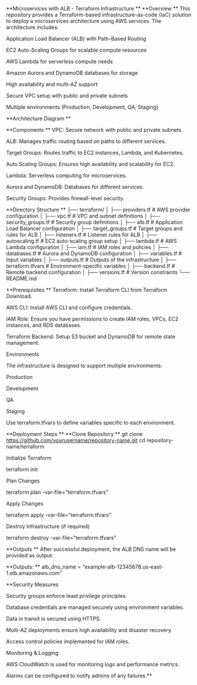 **Microservices with ALB - Terraform Infrastructure
**
**Overview
**
This repository provides a Terraform-based infrastructure-as-code (IaC) solution to deploy a microservices architecture using AWS services. The architecture includes:

Application Load Balancer (ALB) with Path-Based Routing

EC2 Auto-Scaling Groups for scalable compute resources

AWS Lambda for serverless compute needs

Amazon Aurora and DynamoDB databases for storage

High availability and multi-AZ support

Secure VPC setup with public and private subnets

Multiple environments (Production, Development, QA, Staging)

**Architecture Diagram
**


**Components
**
VPC: Secure network with public and private subnets.

ALB: Manages traffic routing based on paths to different services.

Target Groups: Routes traffic to EC2 instances, Lambda, and Kubernetes.

Auto Scaling Groups: Ensures high availability and scalability for EC2.

Lambda: Serverless computing for microservices.

Aurora and DynamoDB: Databases for different services.

Security Groups: Provides firewall-level security.

**Directory Structure
**
├── terraform/
│   ├── providers.tf          # AWS provider configuration
│   ├── vpc.tf                # VPC and subnet definitions
│   ├── security_groups.tf    # Security group definitions
│   ├── alb.tf                # Application Load Balancer configuration
│   ├── target_groups.tf      # Target groups and rules for ALB
│   ├── listeners.tf          # Listener rules for ALB
│   ├── autoscaling.tf        # EC2 auto-scaling group setup
│   ├── lambda.tf             # AWS Lambda configuration
│   ├── iam.tf                # IAM roles and policies
│   ├── databases.tf          # Aurora and DynamoDB configuration
│   ├── variables.tf          # Input variables
│   ├── outputs.tf            # Outputs of the infrastructure
│   ├── terraform.tfvars      # Environment-specific variables
│   ├── backend.tf            # Remote backend configuration
│   ├── versions.tf           # Version constraints
└── README.md

**Prerequisites
**
Terraform: Install Terraform CLI from Terraform Download.

AWS CLI: Install AWS CLI and configure credentials.

IAM Role: Ensure you have permissions to create IAM roles, VPCs, EC2 instances, and RDS databases.

Terraform Backend: Setup S3 bucket and DynamoDB for remote state management.

Environments

The infrastructure is designed to support multiple environments:

Production

Development

QA

Staging

Use terraform.tfvars to define variables specific to each environment.

**Deployment Steps
**
**Clone Repository
**
git clone https://github.com/yourusername/repository-name.git
cd repository-name/terraform

Initialize Terraform

terraform init

Plan Changes

terraform plan -var-file="terraform.tfvars"

Apply Changes

terraform apply -var-file="terraform.tfvars"

Destroy Infrastructure (if required)

terraform destroy -var-file="terraform.tfvars"

**Outputs
**
After successful deployment, the ALB DNS name will be provided as output:

**Outputs:
**  alb_dns_name = "example-alb-12345678.us-east-1.elb.amazonaws.com"

**Security Measures

Security groups enforce least privilege principles.

Database credentials are managed securely using environment variables.

Data in transit is secured using HTTPS.

Multi-AZ deployments ensure high availability and disaster recovery.

Access control policies implemented for IAM roles.

Monitoring & Logging

AWS CloudWatch is used for monitoring logs and performance metrics.

Alarms can be configured to notify admins of any failures.**
